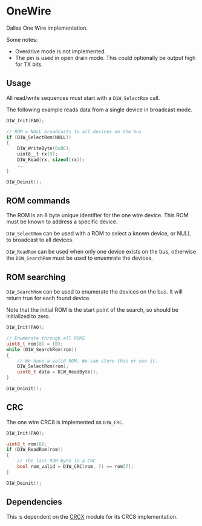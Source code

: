 # OneWire
Dallas One Wire implementation.

Some notes:
 - Overdrive mode is not implemented.
 - The pin is used in open drain mode. This could optionally be output high for TX bits.

## Usage

All read/write sequences must start with a `D1W_SelectRom` call.

The following example reads data from a single device in broadcast mode.

```C
D1W_Init(PA0);

// ROM = NULL broadcasts to all devices on the bus
if (D1W_SelectRom(NULL))
{
    D1W_WriteByte(0xBE);
    uint8__t rx[9];
    D1W_Read(rx, sizeof(rx));
    ...
}

D1W_Deinit();
```

## ROM commands

The ROM is an 8 byte unique identifier for the one wire device. This ROM must be known to address a specific device.

`D1W_SelectRom` can be used with a ROM to select a known device, or NULL to broadcast to all devices.

`D1W_ReadRom` can be used when only one device exists on the bus, otherwise the `D1W_SearchRom` must be used to enuemrate the devices.

## ROM searching

`D1W_SearchRom` can be used to enumerate the devices on the bus. It will return true for each found device.

Note that the initial ROM is the start point of the search, so should be initialized to zero.

```C
D1W_Init(PA0);

// Enumerate through all ROMS
uint8_t rom[8] = {0};
while (D1W_SearchRom(rom))
{
    // We have a valid ROM. We can store this or use it.
    D1W_SelectRom(rom);
    uint8_t data = D1W_ReadByte();
}

D1W_Deinit();
```

## CRC

The one wire CRC8 is implemented as `D1W_CRC`.

```C
D1W_Init(PA0);

uint8_t rom[8];
if (D1W_ReadRom(rom))
{
    // The last ROM byte is a CRC
    bool rom_valid = D1W_CRC(rom, 7) == rom[7];
}

D1W_Deinit();
```

## Dependencies

This is dependent on the [CRCX](../../Utils/CRCX) module for its CRC8 implementation.